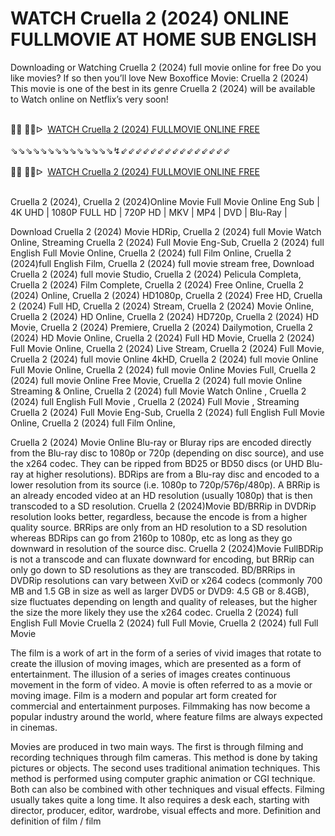 WATCH Cruella 2 (2024) ONLINE FULLMOVIE AT HOME SUB ENGLISH
=
Downloading or Watching Cruella 2 (2024) full movie online for free Do you like movies? If so then you’ll love New Boxoffice Movie: Cruella 2 (2024) This movie is one of the best in its genre Cruella 2 (2024) will be available to Watch online on Netflix’s very soon!

<div><br /></div><div>🔴🔴 🔴🔴ᐅ&nbsp;&nbsp;<a href="https://t.co/uj2gdE4Q8S">WATCH Cruella 2 (2024) FULLMOVIE ONLINE FREE</a></div><div><br /></div><div><div>⇘⇘⇘⇘⇘⇘⇘⇘⇘⇘⇘⇘⇘⇘↯⇙⇙⇙⇙⇙⇙⇙⇙⇙⇙⇙⇙⇙⇙⇙</div></div><div><br /></div><div><div><div>🔴🔴 🔴🔴ᐅ&nbsp;&nbsp;<a href="https://t.co/gWVkpv0PrO">WATCH Cruella 2 (2024) FULLMOVIE ONLINE FREE</a></div></div></div><div><br /></div>

Cruella 2 (2024), Cruella 2 (2024)Online Movie Full Movie Online Eng Sub
| 4K UHD | 1080P FULL HD | 720P HD | MKV | MP4 | DVD | Blu-Ray |

Download Cruella 2 (2024) Movie HDRip,
Cruella 2 (2024) full Movie Watch Online,
Streaming Cruella 2 (2024) Full Movie Eng-Sub,
Cruella 2 (2024) full English Full Movie Online,
Cruella 2 (2024) full Film Online,
Cruella 2 (2024)full English Film,
Cruella 2 (2024) full movie stream free,
Download Cruella 2 (2024) full movie Studio,
Cruella 2 (2024) Pelicula Completa,
Cruella 2 (2024) Film Complete,
Cruella 2 (2024) Free Online,
Cruella 2 (2024) Online,
Cruella 2 (2024) HD1080p,
Cruella 2 (2024) Free HD,
Cruella 2 (2024) Full HD,
Cruella 2 (2024) Stream,
Cruella 2 (2024) Movie Online,
Cruella 2 (2024) HD Online,
Cruella 2 (2024) HD720p,
Cruella 2 (2024) HD Movie,
Cruella 2 (2024) Premiere,
Cruella 2 (2024) Dailymotion,
Cruella 2 (2024) HD Movie Online,
Cruella 2 (2024) Full HD Movie,
Cruella 2 (2024) Full Movie Online,
Cruella 2 (2024) Live Stream,
Cruella 2 (2024) Full Movie,
Cruella 2 (2024) full movie Online 4kHD,
Cruella 2 (2024) full movie Online Full Movie Online,
Cruella 2 (2024) full movie Online Movies Full,
Cruella 2 (2024) full movie Online Free Movie,
Cruella 2 (2024) full movie Online Streaming & Online,
Cruella 2 (2024) full Movie Watch Online ,
Cruella 2 (2024) full English Full Movie ,
Cruella 2 (2024) Full Movie ,
Streaming Cruella 2 (2024) Full Movie Eng-Sub,
Cruella 2 (2024) full English Full Movie Online,
Cruella 2 (2024) full Film Online,


Cruella 2 (2024) Movie Online Blu-ray or Bluray rips are encoded directly from the Blu-ray disc to 1080p or 720p (depending on disc source), and use the x264 codec. They can be ripped from BD25 or BD50 discs (or UHD Blu-ray at higher resolutions). BDRips are from a Blu-ray disc and encoded to a lower resolution from its source (i.e. 1080p to 720p/576p/480p). A BRRip is an already encoded video at an HD resolution (usually 1080p) that is then transcoded to a SD resolution. Cruella 2 (2024)Movie BD/BRRip in DVDRip resolution looks better, regardless, because the encode is from a higher quality source. BRRips are only from an HD resolution to a SD resolution whereas BDRips can go from 2160p to 1080p, etc as long as they go downward in resolution of the source disc. Cruella 2 (2024)Movie FullBDRip is not a transcode and can fluxate downward for encoding, but BRRip can only go down to SD resolutions as they are transcoded. BD/BRRips in DVDRip resolutions can vary between XviD or x264 codecs (commonly 700 MB and 1.5 GB in size as well as larger DVD5 or DVD9: 4.5 GB or 8.4GB), size fluctuates depending on length and quality of releases, but the higher the size the more likely they use the x264 codec. 
Cruella 2 (2024) full English Full Movie Cruella 2 (2024) full Full Movie, Cruella 2 (2024) full Full Movie 

The film is a work of art in the form of a series of vivid images that rotate to create the illusion of moving images, which are presented as a form of entertainment. The illusion of a series of images creates continuous movement in the form of video. A movie is often referred to as a movie or moving image. Film is a modern and popular art form created for commercial and entertainment purposes. Filmmaking has now become a popular industry around the world, where feature films are always expected in cinemas.

Movies are produced in two main ways. The first is through filming and recording techniques through film cameras. This method is done by taking pictures or objects. The second uses traditional animation techniques. This method is performed using computer graphic animation or CGI technique. Both can also be combined with other techniques and visual effects. Filming usually takes quite a long time. It also requires a desk each, starting with director, producer, editor, wardrobe, visual effects and more. Definition and definition of film / film
